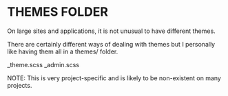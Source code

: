 # THEMES FOLDER

On large sites and applications, it is not unusual to have different themes.

There are certainly different ways of dealing with themes but I personally like having them all in a themes/ folder.

_theme.scss
_admin.scss


NOTE: This is very project-specific and is likely to be non-existent on many projects.
